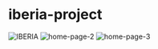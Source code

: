 # iberia-project
![IBERIA](https://user-images.githubusercontent.com/105584546/183286631-6d8b3f61-8567-4b01-9033-5037b06a0b96.jpg)
![home-page-2](https://user-images.githubusercontent.com/105584546/183286637-f448ac06-02ba-4281-b9a9-943fc21da6ba.jpg)
![home-page-3](https://user-images.githubusercontent.com/105584546/183286639-ea42780e-71ed-4b46-9c12-b5da642891ca.jpg)
